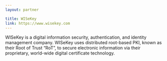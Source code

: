 ```yaml
---
layout: partner

title: WISeKey
link: https://www.wisekey.com
---
```


WISeKey is a digital information security, authentication, and identity management company.  WISeKey uses distributed root-based PKI, known as their Root of Trust “RoT”, to secure electronic information via their proprietary, world-wide digital certificate technology.
